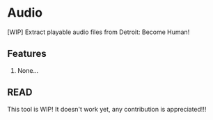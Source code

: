 # Audio
[WIP] Extract playable audio files from Detroit: Become Human!

## Features
1. None...

## READ
This tool is WIP! It doesn't work yet, any contribution is appreciated!!!
